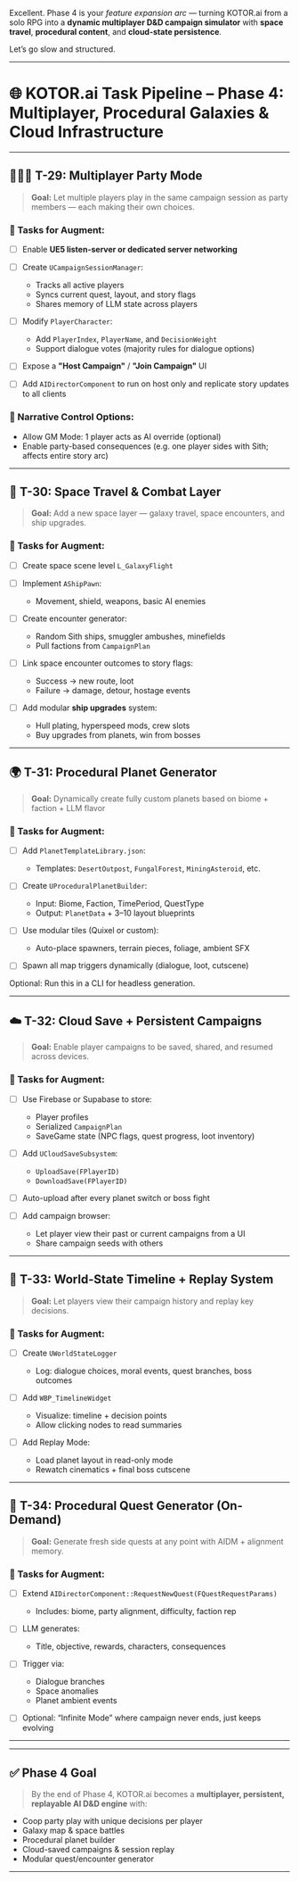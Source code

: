 Excellent. Phase 4 is your *feature expansion arc* — turning KOTOR.ai from a solo RPG into a **dynamic multiplayer D\&D campaign simulator** with **space travel**, **procedural content**, and **cloud-state persistence**.

Let’s go slow and structured.

---

# 🌐 KOTOR.ai Task Pipeline – Phase 4: Multiplayer, Procedural Galaxies & Cloud Infrastructure

---

## 🧑‍🤝‍🧑 T-29: Multiplayer Party Mode

> **Goal:** Let multiple players play in the same campaign session as party members — each making their own choices.

### 🔧 Tasks for Augment:

* [ ] Enable **UE5 listen-server or dedicated server networking**
* [ ] Create `UCampaignSessionManager`:

  * Tracks all active players
  * Syncs current quest, layout, and story flags
  * Shares memory of LLM state across players
* [ ] Modify `PlayerCharacter`:

  * Add `PlayerIndex`, `PlayerName`, and `DecisionWeight`
  * Support dialogue votes (majority rules for dialogue options)
* [ ] Expose a **"Host Campaign"** / **"Join Campaign"** UI
* [ ] Add `AIDirectorComponent` to run on host only and replicate story updates to all clients

### 🧠 Narrative Control Options:

* Allow GM Mode: 1 player acts as AI override (optional)
* Enable party-based consequences (e.g. one player sides with Sith; affects entire story arc)

---

## 🚀 T-30: Space Travel & Combat Layer

> **Goal:** Add a new space layer — galaxy travel, space encounters, and ship upgrades.

### 🔧 Tasks for Augment:

* [ ] Create space scene level `L_GalaxyFlight`
* [ ] Implement `AShipPawn`:

  * Movement, shield, weapons, basic AI enemies
* [ ] Create encounter generator:

  * Random Sith ships, smuggler ambushes, minefields
  * Pull factions from `CampaignPlan`
* [ ] Link space encounter outcomes to story flags:

  * Success → new route, loot
  * Failure → damage, detour, hostage events
* [ ] Add modular **ship upgrades** system:

  * Hull plating, hyperspeed mods, crew slots
  * Buy upgrades from planets, win from bosses

---

## 🌍 T-31: Procedural Planet Generator

> **Goal:** Dynamically create fully custom planets based on biome + faction + LLM flavor

### 🔧 Tasks for Augment:

* [ ] Add `PlanetTemplateLibrary.json`:

  * Templates: `DesertOutpost`, `FungalForest`, `MiningAsteroid`, etc.
* [ ] Create `UProceduralPlanetBuilder`:

  * Input: Biome, Faction, TimePeriod, QuestType
  * Output: `PlanetData` + 3–10 layout blueprints
* [ ] Use modular tiles (Quixel or custom):

  * Auto-place spawners, terrain pieces, foliage, ambient SFX
* [ ] Spawn all map triggers dynamically (dialogue, loot, cutscene)

Optional: Run this in a CLI for headless generation.

---

## ☁️ T-32: Cloud Save + Persistent Campaigns

> **Goal:** Enable player campaigns to be saved, shared, and resumed across devices.

### 🔧 Tasks for Augment:

* [ ] Use Firebase or Supabase to store:

  * Player profiles
  * Serialized `CampaignPlan`
  * SaveGame state (NPC flags, quest progress, loot inventory)
* [ ] Add `UCloudSaveSubsystem`:

  * `UploadSave(FPlayerID)`
  * `DownloadSave(FPlayerID)`
* [ ] Auto-upload after every planet switch or boss fight
* [ ] Add campaign browser:

  * Let player view their past or current campaigns from a UI
  * Share campaign seeds with others

---

## 🧪 T-33: World-State Timeline + Replay System

> **Goal:** Let players view their campaign history and replay key decisions.

### 🔧 Tasks for Augment:

* [ ] Create `UWorldStateLogger`

  * Log: dialogue choices, moral events, quest branches, boss outcomes
* [ ] Add `WBP_TimelineWidget`

  * Visualize: timeline + decision points
  * Allow clicking nodes to read summaries
* [ ] Add Replay Mode:

  * Load planet layout in read-only mode
  * Rewatch cinematics + final boss cutscene

---

## 🔧 T-34: Procedural Quest Generator (On-Demand)

> **Goal:** Generate fresh side quests at any point with AIDM + alignment memory.

### 🔧 Tasks for Augment:

* [ ] Extend `AIDirectorComponent::RequestNewQuest(FQuestRequestParams)`

  * Includes: biome, party alignment, difficulty, faction rep
* [ ] LLM generates:

  * Title, objective, rewards, characters, consequences
* [ ] Trigger via:

  * Dialogue branches
  * Space anomalies
  * Planet ambient events
* [ ] Optional: “Infinite Mode” where campaign never ends, just keeps evolving

---

---

## ✅ Phase 4 Goal

> By the end of Phase 4, KOTOR.ai becomes a **multiplayer, persistent, replayable AI D\&D engine** with:

* Coop party play with unique decisions per player
* Galaxy map & space battles
* Procedural planet builder
* Cloud-saved campaigns & session replay
* Modular quest/encounter generator


---
